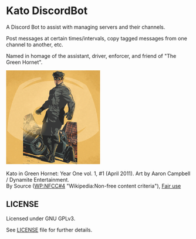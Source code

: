 # Kato DiscordBot

A Discord Bot to assist with managing servers and their channels.

Post messages at certain times/intervals, copy tagged messages from one channel to another, etc.

Named in homage of the assistant, driver, enforcer, and friend of "The Green Hornet".

![Kato DiscordBot](assets/kato_discordbot.png)

Kato in Green Hornet: Year One vol. 1, #1 (April 2011). 
Art by Aaron Campbell / Dynamite Entertainment.
<br/>
By Source ([WP:NFCC#4](//en.wikipedia.org/wiki/Wikipedia:Non-free_content_criteria#4) "Wikipedia:Non-free content criteria"), [Fair use](https://en.wikipedia.org/w/index.php?curid=54602393 "Fair use of copyrighted material in the context of Kato (The Green Hornet)")

## LICENSE

Licensed under GNU GPLv3.

See [LICENSE](LICENSE) file for further details.